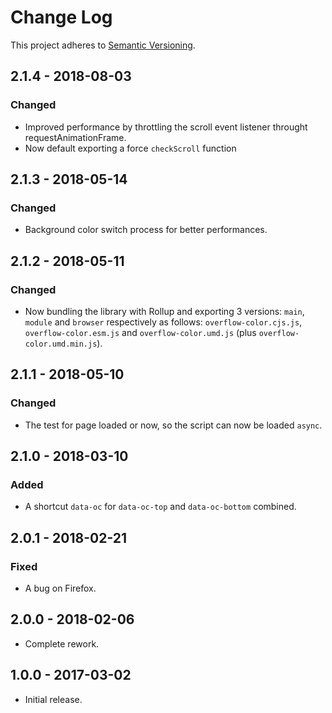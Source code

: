# Change Log
This project adheres to [Semantic Versioning](https://semver.org/spec/v2.0.0.html).

## 2.1.4 - 2018-08-03
### Changed
- Improved performance by throttling the scroll event listener throught requestAnimationFrame.
- Now default exporting a force `checkScroll` function

## 2.1.3 - 2018-05-14
### Changed
- Background color switch process for better performances.

## 2.1.2 - 2018-05-11
### Changed
- Now bundling the library with Rollup and exporting 3 versions: `main`, `module` and `browser` respectively as follows: `overflow-color.cjs.js`, `overflow-color.esm.js` and `overflow-color.umd.js` (plus `overflow-color.umd.min.js`).

## 2.1.1 - 2018-05-10
### Changed
- The test for page loaded or now, so the script can now be loaded `async`.

## 2.1.0 - 2018-03-10
### Added
- A shortcut `data-oc` for `data-oc-top` and `data-oc-bottom` combined.

## 2.0.1 - 2018-02-21
### Fixed
- A bug on Firefox.

## 2.0.0 - 2018-02-06
- Complete rework.

## 1.0.0 - 2017-03-02
- Initial release.